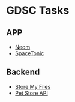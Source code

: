 # GDSC Tasks

## APP

- [Neom](https://github.com/vinay-04/Neom)
- [SpaceTonic](https://github.com/vinay-04/bmicalculator)

## Backend

- [Store My Files](https://github.com/vinay-04/StoreMyFiles)
- [Pet Store API](https://github.com/vinay-04/Pet-Store-API)

